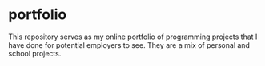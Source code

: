 # portfolio
This repository serves as my online portfolio of programming projects that I have done for potential employers to see. They are a mix of personal and school projects. 
